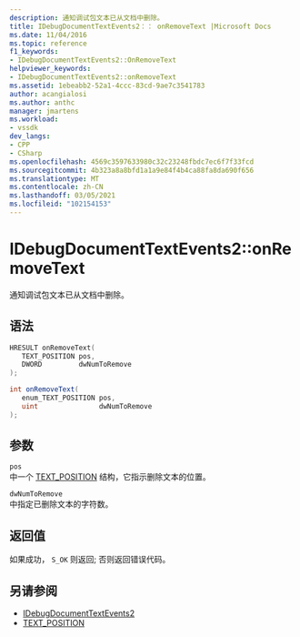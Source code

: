 ```yaml
---
description: 通知调试包文本已从文档中删除。
title: IDebugDocumentTextEvents2：： onRemoveText |Microsoft Docs
ms.date: 11/04/2016
ms.topic: reference
f1_keywords:
- IDebugDocumentTextEvents2::OnRemoveText
helpviewer_keywords:
- IDebugDocumentTextEvents2::onRemoveText
ms.assetid: 1ebeabb2-52a1-4ccc-83cd-9ae7c3541783
author: acangialosi
ms.author: anthc
manager: jmartens
ms.workload:
- vssdk
dev_langs:
- CPP
- CSharp
ms.openlocfilehash: 4569c3597633980c32c23248fbdc7ec6f7f33fcd
ms.sourcegitcommit: 4b323a8a8bfd1a1a9e84f4b4ca88fa8da690f656
ms.translationtype: MT
ms.contentlocale: zh-CN
ms.lasthandoff: 03/05/2021
ms.locfileid: "102154153"
---
```

# <a name="idebugdocumenttextevents2onremovetext"></a>IDebugDocumentTextEvents2::onRemoveText
通知调试包文本已从文档中删除。

## <a name="syntax"></a>语法

```cpp
HRESULT onRemoveText( 
   TEXT_POSITION pos,
   DWORD         dwNumToRemove
);
```

```csharp
int onRemoveText( 
   enum_TEXT_POSITION pos,
   uint               dwNumToRemove
);
```

## <a name="parameters"></a>参数
`pos`\
中一个 [TEXT_POSITION](../../../extensibility/debugger/reference/text-position.md) 结构，它指示删除文本的位置。

`dwNumToRemove`\
中指定已删除文本的字符数。

## <a name="return-value"></a>返回值
 如果成功， `S_OK` 则返回; 否则返回错误代码。

## <a name="see-also"></a>另请参阅
- [IDebugDocumentTextEvents2](../../../extensibility/debugger/reference/idebugdocumenttextevents2.md)
- [TEXT_POSITION](../../../extensibility/debugger/reference/text-position.md)
